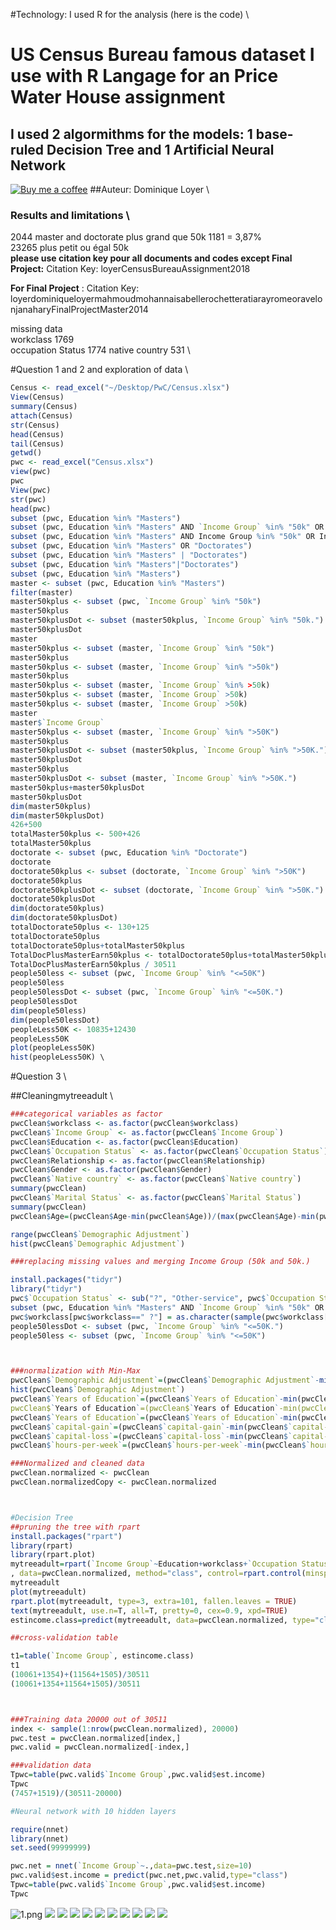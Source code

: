 #Technology: I used R for the analysis (here is the code) \
# US Census Bureau famous dataset I use with R Langage for an Price Water House assignment 
## I used 2 algormithms for the models: 1 base-ruled Decision Tree and 1 Artificial Neural Network
[![Buy me a coffee](https://img.shields.io/badge/Buy%20me%20a%20coffee-FFDD00?logo=buy-me-a-coffee&logoColor=black)](https://www.buymeacoffee.com/dominiqueloyer)
##Auteur: Dominique Loyer \
### Results and limitations \
2044 master and doctorate plus grand que 50k 1181 = 3,87% \
23265 plus petit ou égal 50k\
**please use citation key pour all documents and codes except Final Project:**  Citation Key: loyerCensusBureauAssignment2018

**For Final Project** : Citation Key: loyerdominiqueloyermahmoudmohannaisabellerochetteratiarayromeoravelonjanaharyFinalProjectMaster2014

missing data\
workclass 1769\
occupation Status 1774
native country 531	\


#Question 1 and 2 and exploration of data \
```R
Census <- read_excel("~/Desktop/PwC/Census.xlsx")
View(Census)
summary(Census)
attach(Census)
str(Census)
head(Census)
tail(Census)
getwd()
pwc <- read_excel("Census.xlsx")
view(pwc)
pwc
View(pwc)
str(pwc)
head(pwc)
subset (pwc, Education %in% "Masters")
subset (pwc, Education %in% "Masters" AND `Income Group` %in% "50k" OR `Income Group` %in% "50k.")
subset (pwc, Education %in% "Masters" AND Income Group %in% "50k" OR Income Group %in% "50k.")
subset (pwc, Education %in% "Masters" OR "Doctorates")
subset (pwc, Education %in% "Masters" | "Doctorates")
subset (pwc, Education %in% "Masters"|"Doctorates")
subset (pwc, Education %in% "Masters")
master <- subset (pwc, Education %in% "Masters")
filter(master)
master50kplus <- subset (pwc, `Income Group` %in% "50k")
master50kplus
master50kplusDot <- subset (master50kplus, `Income Group` %in% "50k.")
master50kplusDot
master
master50kplus <- subset (master, `Income Group` %in% "50k")
master50kplus
master50kplus <- subset (master, `Income Group` %in% ">50k")
master50kplus
master50kplus <- subset (master, `Income Group` %in% >50k)
master50kplus <- subset (master, `Income Group` >50k)
master50kplus <- subset (master, `Income Group` >50k)
master
master$`Income Group`
master50kplus <- subset (master, `Income Group` %in% ">50K")
master50kplus
master50kplusDot <- subset (master50kplus, `Income Group` %in% ">50K.")
master50kplusDot
master50kplus
master50kplusDot <- subset (master, `Income Group` %in% ">50K.")
master50kplus+master50kplusDot
master50kplusDot
dim(master50kplus)
dim(master50kplusDot)
426+500
totalMaster50kplus <- 500+426
totalMaster50kplus
doctorate <- subset (pwc, Education %in% "Doctorate")
doctorate
doctorate50kplus <- subset (doctorate, `Income Group` %in% ">50K")
doctorate50kplus
doctorate50kplusDot <- subset (doctorate, `Income Group` %in% ">50K.")
doctorate50kplusDot
dim(doctorate50kplus)
dim(doctorate50kplusDot)
totalDoctorate50plus <- 130+125
totalDoctorate50plus
totalDoctorate50plus+totalMaster50kplus
TotalDocPlusMasterEarn50kplus <- totalDoctorate50plus+totalMaster50kplus
TotalDocPlusMasterEarn50kplus / 30511
people50less <- subset (pwc, `Income Group` %in% "<=50K")
people50less
people50lessDot <- subset (pwc, `Income Group` %in% "<=50K.")
people50lessDot
dim(people50less)
dim(people50lessDot)
peopleLess50K <- 10835+12430
peopleLess50K
plot(peopleLess50K)
hist(peopleLess50K) \
```

#Question 3 \

##Cleaningmytreeadult \
```R
###categorical variables as factor
pwcClean$workclass <- as.factor(pwcClean$workclass)
pwcClean$`Income Group` <- as.factor(pwcClean$`Income Group`)
pwcClean$Education <- as.factor(pwcClean$Education)
pwcClean$`Occupation Status` <- as.factor(pwcClean$`Occupation Status`)
pwcClean$Relationship <- as.factor(pwcClean$Relationship)
pwcClean$Gender <- as.factor(pwcClean$Gender)
pwcClean$`Native country` <- as.factor(pwcClean$`Native country`)
summary(pwcClean)
pwcClean$`Marital Status` <- as.factor(pwcClean$`Marital Status`)
summary(pwcClean)
pwcClean$Age=(pwcClean$Age-min(pwcClean$Age))/(max(pwcClean$Age)-min(pwcClean$Age))

range(pwcClean$`Demographic Adjustment`)
hist(pwcClean$`Demographic Adjustment`)

###replacing missing values and merging Income Group (50k and 50k.)

install.packages("tidyr")
library("tidyr")
pwc$`Occupation Status` <- sub("?", "Other-service", pwc$`Occupation Status`)
subset (pwc, Education %in% "Masters" AND `Income Group` %in% "50k" OR `Income Group` %in% "50k.")
pwc$workclass[pwc$workclass==" ?"] = as.character(sample(pwc$workclass[which(pwc$workclass !=" ?")], 1774, replace = FALSE))
people50lessDot <- subset (pwc, `Income Group` %in% "<=50K.")
people50less <- subset (pwc, `Income Group` %in% "<=50K")



###normalization with Min-Max
pwcClean$`Demographic Adjustment`=(pwcClean$`Demographic Adjustment`-min(pwcClean$`Demographic Adjustment`))/(max(pwcClean$`Demographic Adjustment`)-min(pwcClean$`Demographic Adjustment`))
hist(pwcClean$`Demographic Adjustment`)
pwcClean$`Years of Education`=(pwcClean$`Years of Education`-min(pwcClean$`Years of Education`))/(max(pwcClean$`Years of Education`)-min(pwcClean$`Years of Education))
pwcClean$`Years of Education`=(pwcClean$`Years of Education`-min(pwcClean$`Years of Education`))/(max(pwcClean$`Years of Education`)-min(pwcClean$`Years of Education))
pwcClean$`Years of Education`=(pwcClean$`Years of Education`-min(pwcClean$`Years of Education`))/(max(pwcClean$`Years of Education`)-min(pwcClean$`Years of Education`))
pwcClean$`capital-gain`=(pwcClean$`capital-gain`-min(pwcClean$`capital-gain`))/(max(pwcClean$`capital-gain`)-min(pwcClean$`capital-gain`))
pwcClean$`capital-loss`=(pwcClean$`capital-loss`-min(pwcClean$`capital-loss`))/(max(pwcClean$`capital-loss`)-min(pwcClean$`capital-loss`))
pwcClean$`hours-per-week`=(pwcClean$`hours-per-week`-min(pwcClean$`hours-per-week`))/(max(pwcClean$`hours-per-week`)-min(pwcClean$`hours-per-week`))

###Normalized and cleaned data
pwcClean.normalized <- pwcClean
pwcClean.normalizedCopy <- pwcClean.normalized



#Decision Tree
##pruning the tree with rpart
install.packages("rpart")
library(rpart)
library(rpart.plot)
mytreeadult=rpart(`Income Group`~Education+workclass+`Occupation Status`+Gender+Age+`hours-per-week`
, data=pwcClean.normalized, method="class", control=rpart.control(minsplit=1))
mytreeadult
plot(mytreeadult)
rpart.plot(mytreeadult, type=3, extra=101, fallen.leaves = TRUE)
text(mytreeadult, use.n=T, all=T, pretty=0, cex=0.9, xpd=TRUE)
estincome.class=predict(mytreeadult, data=pwcClean.normalized, type="class")

##cross-validation table

t1=table(`Income Group`, estincome.class)
t1
(10061+1354)+(11564+1505)/30511
(10061+1354+11564+1505)/30511



###Training data 20000 out of 30511
index <- sample(1:nrow(pwcClean.normalized), 20000)
pwc.test = pwcClean.normalized[index,]
pwc.valid = pwcClean.normalized[-index,]

###validation data
Tpwc=table(pwc.valid$`Income Group`,pwc.valid$est.income)
Tpwc
(7457+1519)/(30511-20000)

#Neural network with 10 hidden layers

require(nnet)
library(nnet)
set.seed(99999999)

pwc.net = nnet(`Income Group`~.,data=pwc.test,size=10)
pwc.valid$est.income = predict(pwc.net,pwc.valid,type="class")
Tpwc=table(pwc.valid$`Income Group`,pwc.valid$est.income)
Tpwc
```

![1.png](https://github.com/DominiqueLoyer/project4/blob/master/1.png)
[![](2.png)](https://github.com/DominiqueLoyer/project4/blob/master/2.png
)
[![](3.png)](https://github.com/DominiqueLoyer/project4/blob/master/3.png
)
[![](4.png)](https://github.com/DominiqueLoyer/project4/blob/master/4.png
)
[![](5.png)](https://github.com/DominiqueLoyer/project4/blob/master/5.png
)
[![](6.png)](https://github.com/DominiqueLoyer/project4/blob/master/6.png
)
[![](7.png)](https://github.com/DominiqueLoyer/project4/blob/master/7.png
)
[![](8.png)](https://github.com/DominiqueLoyer/project4/blob/master/8.png
)
[![](9.png)](https://github.com/DominiqueLoyer/project4/blob/master/9.png
)
[![](10.png)](https://github.com/DominiqueLoyer/project4/blob/master/10.png
)
[![](11.png)](https://github.com/DominiqueLoyer/project4/blob/master/11.png
)









